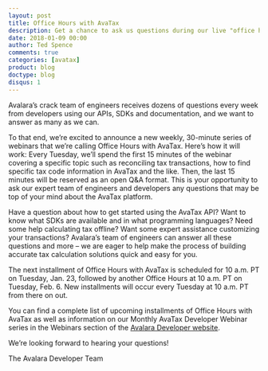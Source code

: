 ```yaml
---
layout: post
title: Office Hours with AvaTax
description: Get a chance to ask us questions during our live "office hours"
date: 2018-01-09 00:00
author: Ted Spence
comments: true
categories: [avatax]
product: blog
doctype: blog
disqus: 1
---
```

Avalara’s crack team of engineers receives dozens of questions every week from developers using our APIs, SDKs and documentation, and we want to answer as many as we can.

To that end, we’re excited to announce a new weekly, 30-minute series of webinars that we’re calling Office Hours with AvaTax. Here’s how it will work: Every Tuesday, we’ll spend the first 15 minutes of the webinar covering a specific topic such as reconciling tax transactions, how to find specific tax code information in AvaTax and the like. Then, the last 15 minutes will be reserved as an open Q&A format. This is your opportunity to ask our expert team of engineers and developers any questions that may be top of your mind about the AvaTax platform.

Have a question about how to get started using the AvaTax API? Want to know what SDKs are available and in what programming languages? Need some help calculating tax offline? Want some expert assistance customizing your transactions? Avalara’s team of engineers can answer all these questions and more – we are eager to help make the process of building accurate tax calculation solutions quick and easy for you.

The next installment of Office Hours with AvaTax is scheduled for 10 a.m. PT on Tuesday, Jan. 23, followed by another Office Hours at 10 a.m. PT on Tuesday, Feb. 6. New installments will occur every Tuesday at 10 a.m. PT from there on out.

You can find a complete list of upcoming installments of Office Hours with AvaTax as well as information on our Monthly AvaTax Developer Webinar series in the Webinars section of the <a href="https://developer.avalara.com/resources/webinars/">Avalara Developer website</a>.

We’re looking forward to hearing your questions!

The Avalara Developer Team

